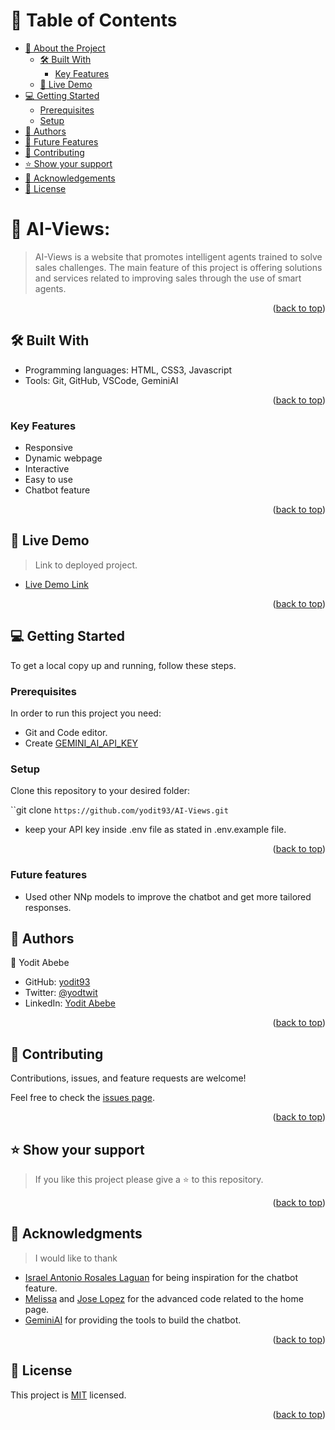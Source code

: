 <!-- TABLE OF CONTENTS -->

# 📗 Table of Contents

- [📖 About the Project](#about-project)
  - [🛠 Built With](#built-with)
    - [Key Features](#key-features)
  - [🚀 Live Demo](#live-demo)
- [💻 Getting Started](#getting-started)
  - [Prerequisites](#prerequisites)
  - [Setup](#setup)
- [👥 Authors](#authors)
- [🔭 Future Features](#future-features)
- [🤝 Contributing](#contributing)
- [⭐️ Show your support](#support)
- [🙏 Acknowledgements](#acknowledgements)
- [📝 License](#license)

<!-- PROJECT DESCRIPTION -->


# 📖 AI-Views: <a name="about-project"></a>

> AI-Views is a website that promotes intelligent agents trained to solve sales challenges. The main feature of this project is offering solutions and services related to improving sales through the use of smart agents.

<p align="right">(<a href="#readme-top">back to top</a>)</p>

<!-- BUILT WITH -->

## 🛠 Built With <a name="built-with"></a>

- Programming languages: 
    HTML, CSS3, Javascript
- Tools: 
    Git, GitHub, VSCode, GeminiAI

<p align="right">(<a href="#readme-top">back to top</a>)</p>

<!-- Features -->

### Key Features <a name="key-features"></a>
- Responsive
- Dynamic webpage
- Interactive
- Easy to use
- Chatbot feature

<p align="right">(<a href="#readme-top">back to top</a>)</p>


<!-- LIVE DEMO -->

## 🚀 Live Demo <a name="live-demo"></a>

> Link to deployed project.

- [Live Demo Link](https://ai-views-one.vercel.app/)

<p align="right">(<a href="#readme-top">back to top</a>)</p>

<!-- GETTING STARTED -->

## 💻 Getting Started <a name="getting-started"></a>

To get a local copy up and running, follow these steps.

### Prerequisites

In order to run this project you need:

- Git and Code editor.
- Create [GEMINI_AI_API_KEY](https://aistudio.google.com/app/apikey)

### Setup

Clone this repository to your desired folder:

``git clone `https://github.com/yodit93/AI-Views.git`

- keep your API key inside .env file as stated in .env.example file.

<p align="right">(<a href="#readme-top">back to top</a>)</p>

### Future features
 - Used other NNp models to improve the chatbot and get more tailored responses.

<!-- AUTHORS -->

## 👥 Authors <a name="authors"></a>

👤 Yodit Abebe

- GitHub: [yodit93](https://github.com/yodit93)
- Twitter: [@yodtwit](https://twitter.com/yodtwit)
- LinkedIn: [Yodit Abebe](https://www.linkedin.com/in/yodit-abebe-ayalew/)

<p align="right">(<a href="#readme-top">back to top</a>)</p>



<!-- CONTRIBUTING -->

## 🤝 Contributing <a name="contributing"></a>

Contributions, issues, and feature requests are welcome!

Feel free to check the [issues page](https://github.com/yodit93/AI-Views/issues).

<p align="right">(<a href="#readme-top">back to top</a>)</p>


<!-- SUPPORT -->

## ⭐️ Show your support <a name="support"></a>

> If you like this project please give a ⭐️ to this repository.

<p align="right">(<a href="#readme-top">back to top</a>)</p>

<!-- ACKNOWLEDGEMENTS -->

## 🙏 Acknowledgments <a name="acknowledgements"></a>

> I would like to thank 
- [Israel Antonio Rosales Laguan](https://github.com/Israel-Laguan/amelia-team-webui) for being inspiration for the chatbot feature.
- [Melissa](https://github.com/Melisa-V-Sapp-L) and [Jose Lopez](https://github.com/gollodev) for the advanced code related to the home page.
- [GeminiAI](https://www.gemini.ai/) for providing the tools to build the chatbot.
<p align="right">(<a href="#readme-top">back to top</a>)</p>

<!-- LICENSE -->

## 📝 License <a name="license"></a>

This project is [MIT](./LICENSE) licensed.

<p align="right">(<a href="#readme-top">back to top</a>)</p>